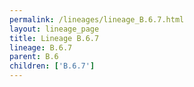 ```yaml
---
permalink: /lineages/lineage_B.6.7.html
layout: lineage_page
title: Lineage B.6.7
lineage: B.6.7
parent: B.6
children: ['B.6.7']
---
```

